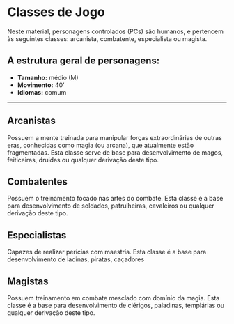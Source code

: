 # Classes de Jogo

Neste material, personagens controlados (PCs) são humanos, e pertencem às seguintes classes: arcanista, combatente, especialista ou magista.

## A estrutura geral de personagens:
- **Tamanho:** médio (M)  
- **Movimento:** 40’  
- **Idiomas:** comum

---

## Arcanistas
Possuem a mente treinada para manipular forças extraordinárias de outras eras, conhecidas como magia (ou arcana), que atualmente estão fragmentadas. Esta classe serve de base para desenvolvimento de magos, feiticeiras, druidas ou qualquer derivação deste tipo.

## Combatentes
Possuem o treinamento focado nas artes do combate. Esta classe é a base para desenvolvimento de soldados, patrulheiras, cavaleiros ou qualquer derivação deste tipo.

## Especialistas
Capazes de realizar perícias com maestria. Esta classe é a base para desenvolvimento de ladinas, piratas, caçadores

## Magistas
Possuem treinamento em combate mesclado com domínio da magia. Esta classe é a base para desenvolvimento de clérigos, paladinas, templárias ou qualquer derivação deste tipo.
